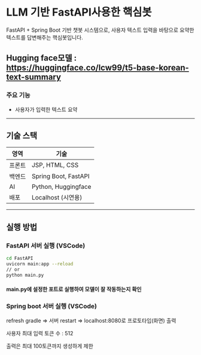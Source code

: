 # LLM 기반 FastAPI사용한 핵심봇

FastAPI + Spring Boot 기반 챗봇 시스템으로, 사용자 텍스트 입력을 바탕으로 요약한 텍스트를 답변해주는 핵심봇입니다.

Hugging face모델 : https://huggingface.co/lcw99/t5-base-korean-text-summary
---

### 주요 기능

- 사용자가 입력한 텍스트 요약
---

## 기술 스택

| 영역       | 기술 |
|------------|------|
| 프론트     | JSP, HTML, CSS |
| 백엔드     | Spring Boot, FastAPI |
| AI         | Python, Huggingface |
| 배포       | Localhost (시연용) |

---

## 실행 방법

### FastAPI 서버 실행 (VSCode)

```bash
cd FastAPI
uvicorn main:app --reload
// or
python main.py
```
#### main.py에 설정한 포트로 실행하여 모델이 잘 작동하는지 확인 

### Spring boot 서버 실행 (VSCode)
refresh gradle => 서버 restart => localhost:8080로 프로토타입(화면) 출력

사용자 최대 입력 토큰 수 : 512

출력은 최대 100토큰까지 생성하게 제한
